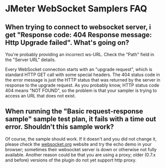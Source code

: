 # JMeter WebSocket Samplers FAQ

## When trying to connect to websocket server, i get "Response code: 404 Response message: Http Upgrade failed". What's going on?

You're probably providing an incorrect ws-URL. Check the "Path" field in the "Server URL" details.

Every WebSocket connection starts with an "upgrade request", which is standard HTTP GET call with some special headers. 
The 404 status code in the error message is just the HTTP status that was returned by the server in response to the upgrade request. 
As you probably know, HTTP status code 404 means "NOT FOUND", so the problem is that your sampler is trying to access an URL that does not exist.


## When running the "Basic request-response sample" sample test plan, it fails with a time out error. Shouldn't this sample work?

Of course, the sample should work. If it doesn't and you did not change it, please check the [websocket.org](http://www.websocket.org/echo.html) website and try the echo demo in your browser; sometimes their websocket server is down or otherwise not fully available.
Another reason could be that you are using a proxy; older (0.7.x and before) versions of the plugin do not yet support http proxy.

